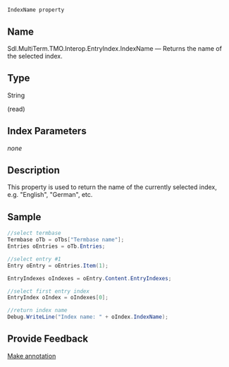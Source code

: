 

# 
    IndexName property



## Name

Sdl.MultiTerm.TMO.Interop.EntryIndex.IndexName —          Returns the name of the selected index.



## Type

String

(read)



## Index Parameters
*none*


## Description



This property is used to return the name of the currently selected index, e.g. "English", "German", etc.



## Sample


```cs
//select termbase
Termbase oTb = oTbs["Termbase name"];
Entries oEntries = oTb.Entries;

//select entry #1
Entry oEntry = oEntries.Item(1);

EntryIndexes oIndexes = oEntry.Content.EntryIndexes;

//select first entry index
EntryIndex oIndex = oIndexes[0];

//return index name
Debug.WriteLine("Index name: " + oIndex.IndexName);
```



## Provide Feedback

[Make annotation](mailto:sdk-feedback@sdl.com&amp;subject=Reference%20for%20Sdl.MultiTerm.TMO.Interop.EntryIndex.IndexName)


